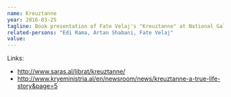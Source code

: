 ```yaml
---
name: Kreuztanne
year: 2016-03-25
tagline: Book presentation of Fate Velaj's "Kreuztanne" at National Gallery of Arts
related-persons: "Edi Rama, Artan Shabani, Fate Velaj"
value:
---
```

Links:
* <http://www.saras.al/librat/kreuztanne/>
* <http://www.kryeministria.al/en/newsroom/news/kreuztanne-a-true-life-story&page=5>
